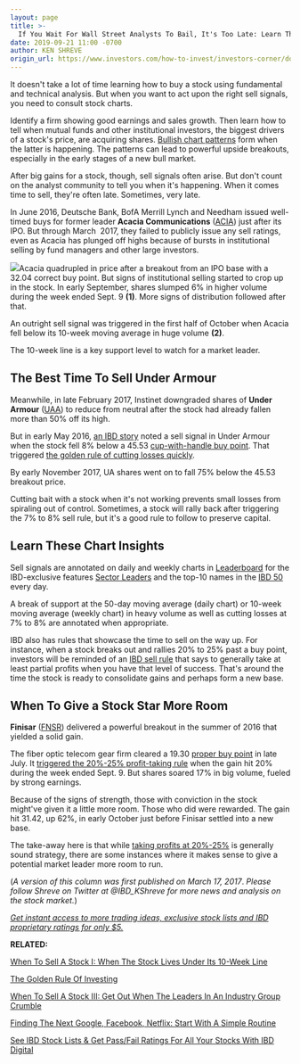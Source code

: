 ```yaml
---
layout: page
title: >-
  If You Wait For Wall Street Analysts To Bail, It's Too Late: Learn The Key Sell Signals
date: 2019-09-21 11:00 -0700
author: KEN SHREVE
origin_url: https://www.investors.com/how-to-invest/investors-corner/dont-wait-for-analyst-downgrade-learn-how-to-recognize-sell-signals/
---
```


It doesn't take a lot of time learning how to buy a stock using fundamental and technical analysis. But when you want to act upon the right sell signals, you need to consult stock charts.

Identify a firm showing good earnings and sales growth. Then learn how to tell when mutual funds and other institutional investors, the biggest drivers of a stock's price, are acquiring shares. [Bullish chart patterns](https://www.investors.com/ibd-university/how-to-buy/common-patterns-1/) form when the latter is happening. The patterns can lead to powerful upside breakouts, especially in the early stages of a new bull market.

After big gains for a stock, though, sell signals often arise. But don't count on the analyst community to tell you when it's happening. When it comes time to sell, they're often late. Sometimes, very late.

In June 2016, Deutsche Bank, BofA Merrill Lynch and Needham issued well-timed buys for former leader **Acacia Communications** ([ACIA](https://research.investors.com/quote.aspx?symbol=ACIA)) just after its IPO. But through March  2017, they failed to publicly issue any sell ratings, even as Acacia has plunged off highs because of bursts in institutional selling by fund managers and other large investors.

![](https://www.investors.com/wp-content/uploads/2017/03/ICacia032017-1024x552.png)Acacia quadrupled in price after a breakout from an IPO base with a 32.04 correct buy point. But signs of institutional selling started to crop up in the stock. In early September, shares slumped 6% in higher volume during the week ended Sept. 9 **(1)**. More signs of distribution followed after that.

An outright sell signal was triggered in the first half of October when Acacia fell below its 10-week moving average in huge volume **(2)**.

The 10-week line is a key support level to watch for a market leader.

## The Best Time To Sell Under Armour

Meanwhile, in late February 2017, Instinet downgraded shares of **Under Armour** ([UAA](https://research.investors.com/quote.aspx?symbol=UAA)) to reduce from neutral after the stock had already fallen more than 50% off its high.

But in early May 2016, [an IBD story](https://www.investors.com/news/under-armour-shares-sink-into-sell-territory-touch-50-day/) noted a sell signal in Under Armour when the stock fell 8% below a 45.53 [cup-with-handle buy point](https://www.investors.com/how-to-invest/investors-corner/the-basics-how-to-analyze-a-stocks-cup-with-handle/). That triggered [the golden rule of cutting losses quickly](https://www.investors.com/how-to-invest/investors-corner/still-the-no-1-rule-for-stock-investors-always-cut-your-losses-short/).

By early November 2017, UA shares went on to fall 75% below the 45.53 breakout price.

Cutting bait with a stock when it's not working prevents small losses from spiraling out of control. Sometimes, a stock will rally back after triggering the 7% to 8% sell rule, but it's a good rule to follow to preserve capital.

## Learn These Chart Insights

Sell signals are annotated on daily and weekly charts in [Leaderboard](https://www.investors.com/leaderboard) for the IBD-exclusive features [Sector Leaders](https://research.investors.com/stock-lists/sector-leaders) and the top-10 names in the [IBD 50](https://research.investors.com/stock-lists/ibd-50/) every day.

A break of support at the 50-day moving average (daily chart) or 10-week moving average (weekly chart) in heavy volume as well as cutting losses at 7% to 8% are annotated when appropriate.

IBD also has rules that showcase the time to sell on the way up. For instance, when a stock breaks out and rallies 20% to 25% past a buy point, investors will be reminded of an [IBD sell rule](https://www.investors.com/how-to-invest/investors-corner/how-to-build-long-term-profits-in-stocks-take-many-gains-at-20-25/) that says to generally take at least partial profits when you have that level of success. That's around the time the stock is ready to consolidate gains and perhaps form a new base.

## When To Give a Stock Star More Room

**Finisar** ([FNSR](https://research.investors.com/quote.aspx?symbol=FNSR)) delivered a powerful breakout in the summer of 2016 that yielded a solid gain.

The fiber optic telecom gear firm cleared a 19.30 [proper buy point](https://www.investors.com/how-to-invest/investors-corner/chart-reading-basics-how-a-buy-point-marks-a-time-of-opportunity/) in late July. It [triggered the 20%-25% profit-taking rule](https://www.investors.com/how-to-invest/investors-corner/how-to-build-long-term-profits-in-stocks-take-many-gains-at-20-25/) when the gain hit 20% during the week ended Sept. 9. But shares soared 17% in big volume, fueled by strong earnings.

Because of the signs of strength, those with conviction in the stock might've given it a little more room. Those who did were rewarded. The gain hit 31.42, up 62%, in early October just before Finisar settled into a new base.

The take-away here is that while [taking profits at 20%-25%](https://www.investors.com/how-to-invest/investors-corner/how-to-build-long-term-profits-in-stocks-take-many-gains-at-20-25/) is generally sound strategy, there are some instances where it makes sense to give a potential market leader more room to run.

(_A version of this column was first published on March 17, 2017_. _Please follow Shreve on Twitter at @IBD_KShreve for more news and analysis on the stock market._)

[_Get instant access to more trading ideas, exclusive stock lists and IBD proprietary ratings for only \$5._](https://shop.investors.com/offer/splashresponsive.aspx?id=ibddigital-profit&src=A00433A&intcode=IntContentArticle)

**RELATED:**

[When To Sell A Stock I: When The Stock Lives Under Its 10-Week Line](https://www.investors.com/how-to-invest/investors-corner/know-this-sell-rule-is-the-stock-living-beneath-the-10-week-line/)

[The Golden Rule Of Investing](https://www.investors.com/how-to-invest/investors-corner/the-basics-why-the-best-offense-is-a-good-defense-by-cutting-losses-quickly/)

[When To Sell A Stock III: Get Out When The Leaders In An Industry Group Crumble](https://www.investors.com/how-to-invest/investors-corner/know-this-sell-rule-get-ready-for-an-exit-when-the-groups-leaders-crumble/)

[Finding The Next Google, Facebook, Netflix: Start With A Simple Routine](https://www.investors.com/research/ibd-stock-analysis/how-to-invest-in-the-stock-market-start-with-a-simple-routine/)

[See IBD Stock Lists & Get Pass/Fail Ratings For All Your Stocks With IBD Digital](https://www.investors.com/product/ibd-digital/?artProdLink=IBD_Digital)
